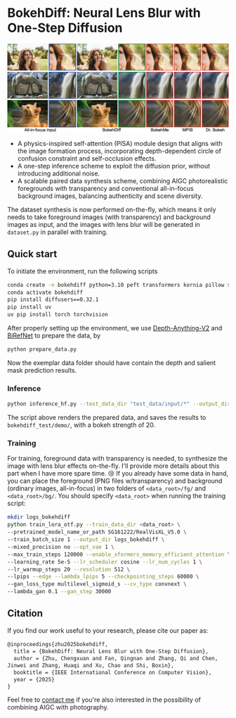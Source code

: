 # BokehDiff: Neural Lens Blur with One-Step Diffusion

![45 Teaser](banner/45-teaser.jpg)
![13 Teaser](banner/13-teaser.jpg)
![0 Teaser](banner/0-teaser.jpg)

- A physics-inspired self-attention (PISA) module design that aligns with the image formation process, incorporating depth-dependent circle of confusion constraint and self-occlusion effects. 
- A one-step inference scheme to exploit the diffusion prior, without introducing additional noise.
- A scalable paired data synthesis scheme, combining AIGC photorealistic foregrounds with transparency and conventional all-in-focus background images, balancing authenticity and scene diversity.

The dataset synthesis is now performed on-the-fly, which means it only needs to take foreground images (with transparency) and background images as input, and the images with lens blur will be generated in `dataset.py` in parallel with training.

## Quick start
To initiate the environment, run the following scripts
```bash
conda create -n bokehdiff python=3.10 peft transformers kornia pillow scikit-image piq lpips accelerate safetensors cupy xformers -c pytorch -c nvidia -c conda-forge
conda activate bokehdiff
pip install diffusers==0.32.1
pip install uv
uv pip install torch torchvision
```

After properly setting up the environment, we use [Depth-Anything-V2](https://github.com/DepthAnything/Depth-Anything-V2) and [BiRefNet](https://github.com/ZhengPeng7/BiRefNet) to prepare the data, by
```bash
python prepare_data.py
```

Now the exemplar data folder should have contain the depth and salient mask prediction results.

### Inference
```bash
python inference_hf.py --test_data_dir "test_data/input/*" --output_dir bokehdiff_test --enable_xformers_memory_efficient_attention --data_id demo --K 20
```
The script above renders the prepared data, and saves the results to `bokehdiff_test/demo/`, with a bokeh strength of 20.

### Training
For training, foreground data with transparency is needed, to synthesize the image with lens blur effects on-the-fly. I'll provide more details about this part when I have more spare time. 😢
If you already have some data in hand, you can place the foreground (PNG files w/transparency) and background (ordinary images, all-in-focus) in two folders of `<data_root>/fg/` and `<data_root>/bg/`. You should specify `<data_root>` when running the training script:
```bash
mkdir logs_bokehdiff
python train_lora_otf.py --train_data_dir <data_root> \
--pretrained_model_name_or_path SG161222/RealVisXL_V5.0 \
--train_batch_size 1 --output_dir logs_bokehdiff \
--mixed_precision no --opt_vae 1 \
--max_train_steps 120000 --enable_xformers_memory_efficient_attention \
--learning_rate 5e-5 --lr_scheduler cosine --lr_num_cycles 1 \
--lr_warmup_steps 20 --resolution 512 \
--lpips --edge --lambda_lpips 5 --checkpointing_steps 60000 \
--gan_loss_type multilevel_sigmoid_s --cv_type convnext \
--lambda_gan 0.1 --gan_step 30000
```


## Citation
If you find our work useful to your research, please cite our paper as:
```
@inproceedings{zhu2025bokehdiff,
  title = {BokehDiff: Neural Lens Blur with One-Step Diffusion},
  author = {Zhu, Chengxuan and Fan, Qingnan and Zhang, Qi and Chen, Jinwei and Zhang, Huaqi and Xu, Chao and Shi, Boxin},
  booktitle = {IEEE International Conference on Computer Vision},
  year = {2025}
}
```
Feel free to [contact me](https://freebutuselesssoul.github.io/) if you're also interested in the possibility of combining AIGC with photography.
